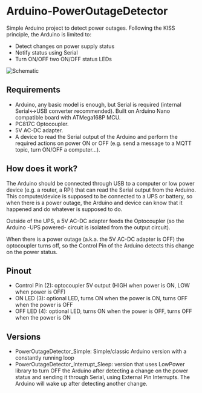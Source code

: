 # Arduino-PowerOutageDetector

Simple Arduino project to detect power outages. Following the KISS principle, the Arduino is limited to:

- Detect changes on power supply status
- Notify status using Serial
- Turn ON/OFF two ON/OFF status LEDs

![Schematic](ArduinoPowerOutageDetector_Schematic.png)

## Requirements

- Arduino, any basic model is enough, but Serial is required (internal Serial<->USB converter recommended). Built on Arduino Nano compatible board with ATMega168P MCU.
- PC817C Optocoupler.
- 5V AC-DC adapter.
- A device to read the Serial output of the Arduino and perform the required actions on power ON or OFF (e.g. send a message to a MQTT topic, turn ON/OFF a computer...).

## How does it work?

The Arduino should be connected through USB to a computer or low power device (e.g. a router, a RPi) that can read the Serial output from the Arduino.
This computer/device is supposed to be connected to a UPS or battery, so when there is a power outage, the Arduino and device can know that it happened and do whatever is supposed to do.

Outside of the UPS, a 5V AC-DC adapter feeds the Optocoupler (so the Arduino -UPS powered- circuit is isolated from the output circuit).

When there is a power outage (a.k.a. the 5V AC-DC adapter is OFF) the optocoupler turns off, so the Control Pin of the Arduino detects this change on the power status.

## Pinout

- Control Pin (2): optocoupler 5V output (HIGH when power is ON, LOW when power is OFF)
- ON LED (3): optional LED, turns ON when the power is ON, turns OFF when the power is OFF
- OFF LED (4): optional LED, turns ON when the power is OFF, turns OFF when the power is ON

## Versions

- PowerOutageDetector_Simple: Simple/classic Arduino version with a constantly running loop
- PowerOutageDetector_Interrupt_Sleep: version that uses LowPower library to turn OFF the Arduino after detecting a change on the power status and sending it through Serial, using External Pin Interrupts. The Arduino will wake up after detecting another change.
